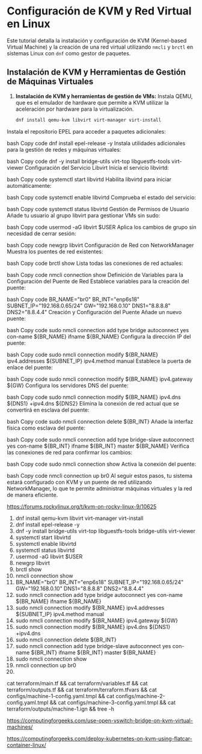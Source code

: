 # Configuración de KVM y Red Virtual en Linux

Este tutorial detalla la instalación y configuración de KVM (Kernel-based Virtual Machine) y la creación de una red virtual utilizando `nmcli` y `brctl` en sistemas Linux con `dnf` como gestor de paquetes.

## Instalación de KVM y Herramientas de Gestión de Máquinas Virtuales

1. **Instalación de KVM y herramientas de gestión de VMs:**
   Instala QEMU, que es el emulador de hardware que permite a KVM utilizar la aceleración por hardware para la virtualización.

   ```bash
   dnf install qemu-kvm libvirt virt-manager virt-install
    ```

Instala el repositorio EPEL para acceder a paquetes adicionales:

bash
Copy code
dnf install epel-release -y
Instala utilidades adicionales para la gestión de redes y máquinas virtuales:

bash
Copy code
dnf -y install bridge-utils virt-top libguestfs-tools virt-viewer
Configuración del Servicio Libvirt
Inicia el servicio libvirtd:

bash
Copy code
systemctl start libvirtd
Habilita libvirtd para iniciar automáticamente:

bash
Copy code
systemctl enable libvirtd
Comprueba el estado del servicio:

bash
Copy code
systemctl status libvirtd
Gestión de Permisos de Usuario
Añade tu usuario al grupo libvirt para gestionar VMs sin sudo:

bash
Copy code
usermod -aG libvirt $USER
Aplica los cambios de grupo sin necesidad de cerrar sesión:

bash
Copy code
newgrp libvirt
Configuración de Red con NetworkManager
Muestra los puentes de red existentes:

bash
Copy code
brctl show
Lista todas las conexiones de red actuales:

bash
Copy code
nmcli connection show
Definición de Variables para la Configuración del Puente de Red
Establece variables para la creación del puente:

bash
Copy code
BR_NAME="br0"
BR_INT="enp6s18"
SUBNET_IP="192.168.0.65/24"
GW="192.168.0.10"
DNS1="8.8.8.8"
DNS2="8.8.4.4"
Creación y Configuración del Puente
Añade un nuevo puente:

bash
Copy code
sudo nmcli connection add type bridge autoconnect yes con-name ${BR_NAME} ifname ${BR_NAME}
Configura la dirección IP del puente:

bash
Copy code
sudo nmcli connection modify ${BR_NAME} ipv4.addresses ${SUBNET_IP} ipv4.method manual
Establece la puerta de enlace del puente:

bash
Copy code
sudo nmcli connection modify ${BR_NAME} ipv4.gateway ${GW}
Configura los servidores DNS del puente:

bash
Copy code
sudo nmcli connection modify ${BR_NAME} ipv4.dns ${DNS1} +ipv4.dns ${DNS2}
Elimina la conexión de red actual que se convertirá en esclava del puente:

bash
Copy code
sudo nmcli connection delete ${BR_INT}
Añade la interfaz física como esclava del puente:

bash
Copy code
sudo nmcli connection add type bridge-slave autoconnect yes con-name ${BR_INT} ifname ${BR_INT} master ${BR_NAME}
Verifica las conexiones de red para confirmar los cambios:

bash
Copy code
sudo nmcli connection show
Activa la conexión del puente:

bash
Copy code
nmcli connection up br0
Al seguir estos pasos, tu sistema estará configurado con KVM y un puente de red utilizando NetworkManager, lo que te permite administrar máquinas virtuales y la red de manera eficiente.

https://forums.rockylinux.org/t/kvm-on-rocky-linux-9/10625



1. dnf install qemu-kvm libvirt virt-manager virt-install
2. dnf install epel-release -y
3. dnf -y install bridge-utils virt-top libguestfs-tools bridge-utils virt-viewer
4. systemctl start libvirtd
5. systemctl enable libvirtd
6. systemctl status libvirtd
7. usermod -aG libvirt $USER
8. newgrp libvirt
9. brctl show
10. nmcli connection show 
11. BR_NAME="br0"
BR_INT="enp6s18"
SUBNET_IP="192.168.0.65/24"
GW="192.168.0.10"
DNS1="8.8.8.8"
DNS2="8.8.4.4"
1.  sudo nmcli connection add type bridge autoconnect yes con-name ${BR_NAME} ifname ${BR_NAME}
2.  sudo nmcli connection modify ${BR_NAME} ipv4.addresses ${SUBNET_IP} ipv4.method manual
3.  sudo nmcli connection modify ${BR_NAME} ipv4.gateway ${GW}
4.  sudo nmcli connection modify ${BR_NAME} ipv4.dns ${DNS1} +ipv4.dns
5.  sudo nmcli connection delete ${BR_INT}
6.  sudo nmcli connection add type bridge-slave autoconnect yes con-name ${BR_INT} ifname ${BR_INT} master ${BR_NAME}
7.  sudo nmcli connection show 
8.  nmcli connection up br0
9.  





cat terraform/main.tf && cat terraform/variables.tf && cat terraform/outputs.tf && cat terraform/terraform.tfvars && cat configs/machine-1-config.yaml.tmpl && cat configs/machine-2-config.yaml.tmpl && cat configs/machine-3-config.yaml.tmpl && cat terraform/outputs/machine-1.ign  &&  tree -h




https://computingforgeeks.com/use-open-vswitch-bridge-on-kvm-virtual-machines/


https://computingforgeeks.com/deploy-kubernetes-on-kvm-using-flatcar-container-linux/
